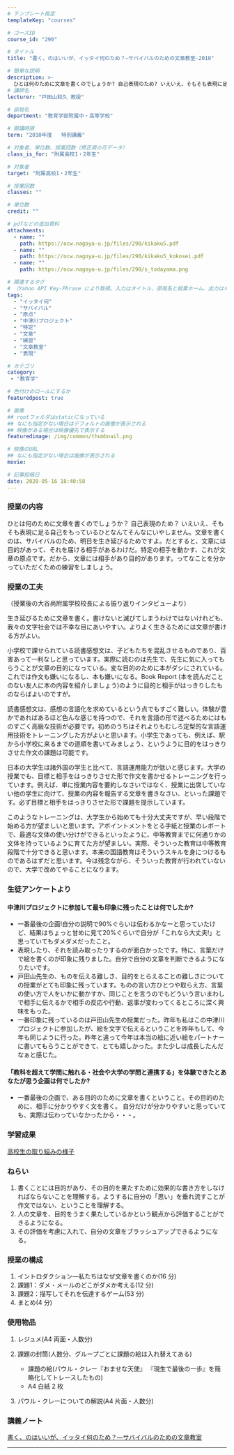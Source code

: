 ```yaml
---
# テンプレート指定
templateKey: "courses"

# コースID
course_id: "290"

# タイトル
title: "書く、のはいいが、イッタイ何のため？—サバイバルのための文章教室-2010"

# 簡単な説明
description: >-
  ひとは何のために文章を書くのでしょうか? 自己表現のため? いえいえ、そもそも表現に足る自己をもっているひとなんてそんなにいやしません。文章を書くのは、サバイバルのため、明日を生き延びるためですよ。だとすると、文章には目的があって、それを届ける相手があるわけだ。特定の相手を動かす、これが文章の原点です。だから、文章には相手があり目的があります。ってなことを分かっていただくための練習をしましょう。 ....
# 講師名
lecturer: "戸田山和久 教授"

# 部局名
department: "教育学部附属中・高等学校"

# 開講時限
term: "2010年度	特別講義"

# 対象者、単位数、授業回数（修正用の元データ）
class_is_for: "附属高校1・2年生"

# 対象者
target: "附属高校1・2年生"

# 授業回数
classes: ""

# 単位数
credit: ""

# pdfなどの追加資料
attachments:
  - name: "" 
    path: https://ocw.nagoya-u.jp/files/290/kikaku5.pdf
  - name: "" 
    path: https://ocw.nagoya-u.jp/files/290/kikaku5_kokosei.pdf
  - name: "" 
    path: https://ocw.nagoya-u.jp/files/290/s_todayama.png

# 関連するタグ
# （Yahoo API Key-Phrase により取得。入力はタイトル、部局名と授業ホーム、出力はキーフレーズ（tags））
tags:
  - "イッタイ何"
  - "サバイバル"
  - "原点"
  - "中津川プロジェクト"
  - "特定"
  - "文章"
  - "練習"
  - "文章教室"
  - "表現"

# カテゴリ
category:
 - "教育学"

# 色付けのロールにするか
featuredpost: true

# 画像
## rootフォルダはstaticになっている
## なにも指定がない場合はデフォルトの画像が表示される
## 映像がある場合は映像優先で表示する
featuredimage: /img/common/thumbnail.png

# 映像のURL
## なにも指定がない場合は画像が表示される
movie: 

# 記事投稿日
date: 2020-05-16 18:40:58
---
```


### 授業の内容

ひとは何のために文章を書くのでしょうか？ 自己表現のため？ いえいえ、そもそも表現に足る自己をもっているひとなんてそんなにいやしません。文章を書くのは、サバイバルのため、明日を生き延びるためですよ。だとすると、文章には目的があって、それを届ける相手があるわけだ。特定の相手を動かす、これが文章の原点です。だから、文章には相手があり目的があります。ってなことを分かっていただくための練習をしましょう。




### 授業の工夫

（授業後の大谷尚附属学校校長による振り返りインタビューより）

生き延びるために文章を書く。書けないと滅びてしまうわけではないけれども、我々の文字社会では不幸な目にあいやすい。よりよく生きるためには文章が書ける方がよい。

小学校で課せられている読書感想文は、子どもたちを混乱させるものであり、百害あって一利なしと思っています。実際に読むのは先生で、先生に気に入ってもらうことが文章の目的になっている。変な目的のために本がダシにされている。これでは作文も嫌いになるし、本も嫌いになる。Book Report (本を読んだことのない友人に本の内容を紹介しましょう)のように目的と相手がはっきりしたものならばよいのですが。

読書感想文は、感想の言語化を求めているという点でもすごく難しい。体験が豊かであればあるほど色んな感じを持つので、それを言語の形で述べるためにはものすごく高級な技術が必要です。初めのうちはそれよりもむしろ定型的な言語運用技術をトレーニングした方がよいと思います。小学生であっても、例えば、駅から小学校に来るまでの道順を書いてみましょう、というように目的をはっきりさせた作文の課題は可能です。

日本の大学生は諸外国の学生と比べて、言語運用能力が低いと感じます。大学の授業でも、目標と相手をはっきりさせた形で作文を書かせるトレーニングを行っています。例えば、単に授業内容を要約しなさいではなく、授業に出席していない他の学生に向けて、授業の内容を報告する文章を書きなさい、といった課題です。必ず目標と相手をはっきりさせた形で課題を提示しています。

このようなトレーニングは、大学生から始めても十分大丈夫ですが、早い段階で始める方が望ましいと思います。アポイントメントをとる手紙と授業のレポートで、最適な文体の使い分けができるといったように、中等教育までに何通りかの文体を持っているように育てた方が望ましい。実際、そういった教育は中等教育段階で十分できると思います。本来の国語教育はそういうスキルを身につけるものであるはずだと思います。今は残念ながら、そういった教育が行われていないので、大学で改めてやることになります。


### 生徒アンケートより

#### 中津川プロジェクトに参加して最も印象に残ったことは何でしたか?

* 一番最後の企画!自分の説明で90%ぐらいは伝わるかなーと思っていたけど、結果はちょっと甘めに見て20%ぐらいで自分が「これなら大丈夫!」と思っていてもダメダメだったこと。
* 表現したり、それを読み取ったりするのが面白かったです。特に、言葉だけで絵を書くのが印象に残りました。自分で自分の文章を判断できるようになりたいです。
* 戸田山先生の、ものを伝える難しさ、目的をとらえることの難しさについての授業がとても印象に残っています。ものの言い方ひとつや取らえ方、言葉の使い方で人をいかに動かすか、同じことを言うのでもどういう言いまわしで相手に伝えるかで相手の反応や行動、返事が変わってくるところに深く興味をもった。
* 一番印象に残っているのは戸田山先生の授業だった。昨年も私はこの中津川プロジェクトに参加したが、絵を文字で伝えるということを昨年もして、今年も同じように行った。昨年と違って今年は本当の絵に近い絵をパートナーに書いてもらうことができて、とても嬉しかった。また少しは成長したんだなぁと感じた。

#### 「教科を超えて学問に触れる・社会や大学の学問と連携する」を体験できたとあなたが思う企画は何でしたか?

* 一番最後の企画で、ある目的のために文章を書くということ。その目的のために、相手に分かりやすく文を書く。 自分だけが分かりやすいと思っていても、実際は伝わっていなかったから・・・。

### 学習成果

[高校生の取り組みの様子](https://ocw.nagoya-u.jp/files/290/kikaku5_kokosei.pdf) 


### ねらい

1.  書くことには目的があり、その目的を果たすために効果的な書き方をしなければならないことを理解する。ようするに自分の「思い」を垂れ流すことが作文ではない、ということを理解する。
2.  人の文章を、目的をうまく果たしているかという観点から評価することができるようになる。
3.  その評価を考慮に入れて、自分の文章をブラッシュアップできるようになる。

### 授業の構成

1.  イントロダクション—私たちはなぜ文章を書くのか(16 分)
2.  課題1：ダメ・メールのどこがダメか考える(12 分)
3.  課題2：描写してそれを伝達するゲーム(53 分)
4.  まとめ(4 分)

### 使用物品

1.  レジュメ(A4 両面・人数分)
2.  課題の封筒(人数分、グループごとに課題の絵は入れ替えてある)

    * 課題の絵(パウル・クレー『おませな天使』 『現生で最後の一歩』を簡略化してトレースしたもの)
    * A4 白紙 2 枚 

3.  パウル・クレーについての解説(A4 片面・人数分)





### 講義ノート

[書く、のはいいが、イッタイ何のため？&mdash;サバイバルのための文章教室](https://ocw.nagoya-u.jp/files/290/kikaku5.pdf) 
 	













-----